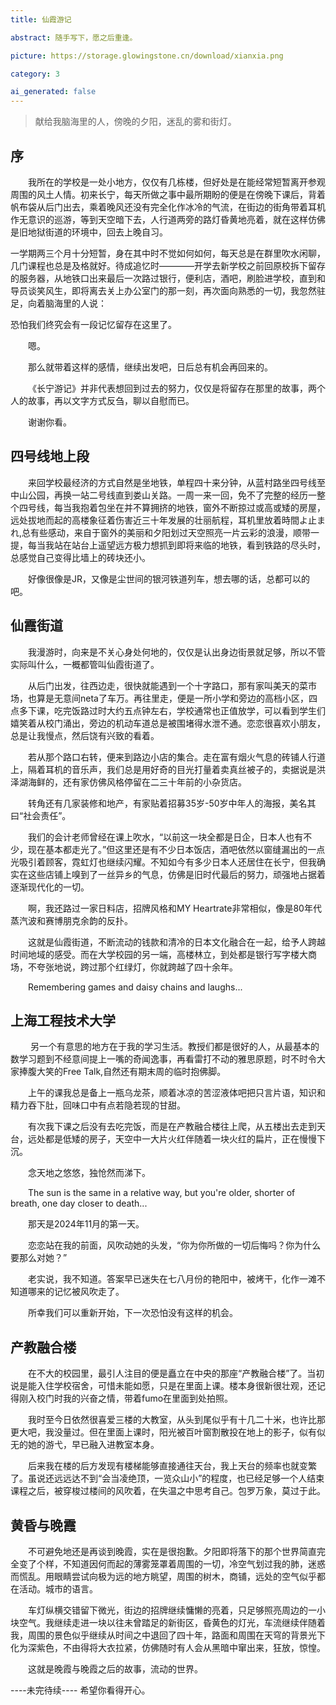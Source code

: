 ```yaml
---
title: 仙霞游记

abstract: 随手写下，愿之后重逢。

picture: https://storage.glowingstone.cn/download/xianxia.png

category: 3

ai_generated: false
---
```


> 献给我脑海里的人，傍晚的夕阳，迷乱的雾和街灯。

## 序

&emsp;&emsp;我所在的学校是一处小地方，仅仅有几栋楼，但好处是在能经常短暂离开参观周围的风土人情。初来长宁，每天所做之事中最所期盼的便是在傍晚下课后，背着帆布袋从后门出去，乘着晚风还没有完全化作冰冷的气流，在街边的街角带着耳机作无意识的巡游，等到天空暗下去，人行道两旁的路灯昏黄地亮着，就在这样仿佛是旧地狱街道的环境中，回去上晚自习。

一学期两三个月十分短暂，身在其中时不觉如何如何，每天总是在群里吹水闲聊，几门课程也总是及格就好。待成追忆时————开学去新学校之前回原校拆下留存的服务器，从地铁口出来最后一次路过银行，便利店，酒吧，刷脸进学校，直到和导员谈笑风生，即将离去关上办公室门的那一刻，再次面向熟悉的一切，我忽然驻足，向着脑海里的人说：

恐怕我们终究会有一段记忆留存在这里了。

&emsp;&emsp;嗯。

&emsp;&emsp;那么就带着这样的感情，继续出发吧，日后总有机会再回来的。

&emsp;&emsp;《长宁游记》并非代表想回到过去的努力，仅仅是将留存在那里的故事，两个人的故事，再以文字方式反刍，聊以自慰而已。

&emsp;&emsp;谢谢你看。

## 四号线地上段

&emsp;&emsp;来回学校最经济的方式自然是坐地铁，单程四十来分钟，从蓝村路坐四号线至中山公园，再换一站二号线直到娄山关路。一周一来一回，免不了完整的经历一整个四号线，每当我抱着包坐在并不算拥挤的地铁，窗外不断掠过或高或矮的房屋，远处拔地而起的高楼象征着伤害近三十年发展的壮丽航程，耳机里放着時間よ止まれ,总有些感动，来自于窗外的美丽和夕阳划过天空照亮一片云彩的浪漫，顺带一提，每当我站在站台上遥望远方极力想抓到即将来临的地铁，看到铁路的尽头时，总感觉自己变得比墙上的砖块还小。

&emsp;&emsp;好像很像是JR，又像是尘世间的银河铁道列车，想去哪的话，总都可以的吧。

## 仙霞街道

&emsp;&emsp;我漫游时，向来是不关心身处何地的，仅仅是认出身边街景就足够，所以不管实际叫什么，一概都管叫仙霞街道了。

&emsp;&emsp;从后门出发，往西边走，很快就能遇到一个十字路口，那有家叫美天的菜市场，也算是无意间neta了车万。再往里走，便是一所小学和旁边的高档小区，四点多下课，吃完饭路过时大约五点钟左右，学校通常也正值放学，可以看到学生们嬉笑着从校门涌出，旁边的机动车道总是被围堵得水泄不通。恋恋很喜欢小朋友，总是让我慢点，然后饶有兴致的看着。

&emsp;&emsp;若从那个路口右转，便来到路边小店的集合。走在富有烟火气息的砖铺人行道上，隔着耳机的音乐声，我们总是用好奇的目光打量着卖真丝被子的，卖据说是洪泽湖海鲜的，还有家仿佛风格停留在二三十年前的小杂货店。

&emsp;&emsp;转角还有几家装修和地产，有家贴着招募35岁-50岁中年人的海报，美名其曰“社会责任”。

&emsp;&emsp;我们的会计老师曾经在课上吹水，“以前这一块全都是日企，日本人也有不少，现在基本都走光了。”但这里还是有不少日本饭店，酒吧依然以窗缝漏出的一点光吸引着顾客，霓虹灯也继续闪耀。不知如今有多少日本人还居住在长宁，但我确实在这些店铺上嗅到了一丝异乡的气息，仿佛是旧时代最后的努力，顽强地占据着逐渐现代化的一切。

&emsp;&emsp;啊，我还路过一家日料店，招牌风格和MY Heartrate非常相似，像是80年代蒸汽波和赛博朋克余韵的反扑。

&emsp;&emsp;这就是仙霞街道，不断流动的钱款和清冷的日本文化融合在一起，给予人跨越时间地域的感受。而在大学校园的另一端，高楼林立，到处都是银行写字楼大商场，不夸张地说，跨过那个红绿灯，你就跨越了四十余年。

&emsp;&emsp;Remembering games and daisy chains and laughs...

## 上海工程技术大学

&emsp;&emsp; 另一个有意思的地方在于我的学习生活。教授们都是很好的人，从最基本的数学习题到不经意间提上一嘴的奇闻逸事，再看雷打不动的雅思原题，时不时令大家捧腹大笑的Free Talk,自然还有期末周的临时抱佛脚。

&emsp;&emsp;上午的课我总是备上一瓶乌龙茶，顺着冰凉的苦涩液体吧把只言片语，知识和精力吞下肚，回味口中有点若隐若现的甘甜。

&emsp;&emsp;有次我下课之后没有去吃完饭，而是在产教融合楼往上爬，从五楼出去走到天台，远处都是低矮的房子，天空中一大片火红伴随着一块火红的扁片，正在慢慢下沉。

&emsp;&emsp;念天地之悠悠，独怆然而涕下。

&emsp;&emsp;The sun is the same in a relative way, but you're older, shorter of breath, one day closer to death...

&emsp;&emsp;那天是2024年11月的第一天。

&emsp;&emsp;恋恋站在我的前面，风吹动她的头发，“你为你所做的一切后悔吗？你为什么要那么对她？”

&emsp;&emsp;老实说，我不知道。答案早已迷失在七八月份的艳阳中，被烤干，化作一滩不知道哪来的记忆被风吹走了。

&emsp;&emsp;所幸我们可以重新开始，下一次恐怕没有这样的机会。

## 产教融合楼

&emsp;&emsp;在不大的校园里，最引人注目的便是矗立在中央的那座“产教融合楼”了。当初说是能入住学校宿舍，可惜未能如愿，只是在里面上课。楼本身很新很壮观，还记得刚入校门时我的兴奋之情，带着fumo在里面到处拍照。

&emsp;&emsp;我时至今日依然很喜爱三楼的大教室，从头到尾似乎有十几二十米，也许比那更大吧，我没量过。但在里面上课时，阳光被百叶窗割散投在地上的影子，似有似无的她的游弋，早已融入进教室本身。

&emsp;&emsp;后来我在楼的后方发现有楼梯能够直接通往天台，我上天台的频率也就变繁了。虽说还远远达不到“会当凌绝顶，一览众山小”的程度，也已经足够一个人结束课程之后，被穿梭过楼间的风吹着，在失温之中思考自己。包罗万象，莫过于此。

## 黄昏与晚霞

&emsp;&emsp;不可避免地还是再谈到晚霞，实在是很抱歉。夕阳即将落下的那个世界简直完全变了个样，不知道因何而起的薄雾笼罩着周围的一切，冷空气划过我的肺，迷惑而慌乱。用眼睛尝试向极为远的地方眺望，周围的树木，商铺，远处的空气似乎都在活动。城市的语言。

&emsp;&emsp;车灯纵横交错留下微光，街边的招牌继续慵懒的亮着，只足够照亮周边的一小块空气。我继续走进一块以往未曾踏足的新街区，昏黄色的灯光，车流继续伴随着我，周围的景色似乎继续从时间之中退回了四十年，路面和周围在天穹的背景光下化为深紫色，不由得将大衣拉紧，仿佛随时有人会从黑暗中窜出来，狂放，惊惶。

&emsp;&emsp;这就是晚霞与晚霞之后的故事，流动的世界。


----未完待续----
希望你看得开心。

